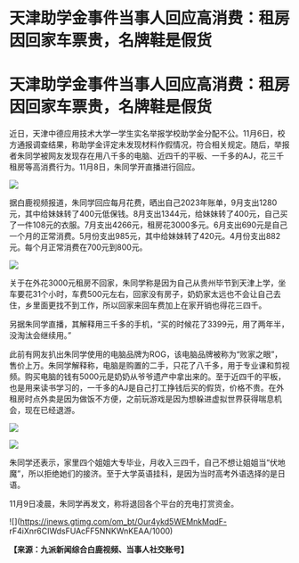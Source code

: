 # 天津助学金事件当事人回应高消费：租房因回家车票贵，名牌鞋是假货

# 天津助学金事件当事人回应高消费：租房因回家车票贵，名牌鞋是假货

近日，天津中德应用技术大学一学生实名举报学校助学金分配不公。11月6日，校方通报调查结果，称助学金评定未发现材料作假情况，符合相关规定。随后，举报者朱同学被网友发现存在用八千多的电脑、近四千的平板、一千多的AJ，花三千租房等高消费行为。11月8日，朱同学开直播进行回应。

![](https://inews.gtimg.com/om_bt/OQrMH4479H2NmGIUtYD76QDen2ecTQuHN5c-CSjDcJr8wAA/1000)

据白鹿视频报道，朱同学回应每月花费，晒出自己2023年账单，9月支出1280元，其中给妹妹转了400元低保钱。8月支出1344元，给妹妹转了400元，自己买了一件108元的衣服。7月支出4266元，租房花3000多元。6月支出690元是自己一个月的正常消费。5月份支出985元，其中给妹妹转了420元。4月份支出882元。每个月正常消费在700元到800元。

![](https://inews.gtimg.com/om_bt/ONjRjlAcAxTCSnQ6yB59iESfiMgwS8fuz4WeodYHOFUT8AA/1000)

关于在外花3000元租房不回家，朱同学称是因为自己从贵州毕节到天津上学，坐车要花31个小时，车费500元左右，回家没有房子，奶奶家太远也不会让自己去住，乡里面更找不到工作，所以回家来回车费加上在家开销也得花三四千。

另据朱同学直播，其解释用三千多的手机，“买的时候花了3399元，用了两年半，没淘汰会继续用。”

此前有网友扒出朱同学使用的电脑品牌为ROG，该电脑品牌被称为“败家之眼”，售价上万。朱同学解释称，电脑是购置的二手，只花了八千多，用于专业课和剪视频。购买电脑的钱有5000元是奶奶从爷爷遗产中拿出来的。至于近四千的平板，也是用来读书学习的，一千多的AJ是自己打工挣钱后买的假货，价格不贵。在外租房时点外卖是因为做饭不方便，之前玩游戏是因为想躲进虚拟世界获得喘息机会，现在已经退游。

![](https://inews.gtimg.com/om_bt/O2K7n01xQihGJJL6GaM0gh6GeqbmI7ammIFDz3vzDbAdsAA/1000)

![](https://inews.gtimg.com/om_bt/OFj3FCLhTCVB65cyBxyCzSD3_h2IDMngTPQQHaWUwAOzsAA/1000)

朱同学还表示，家里四个姐姐大专毕业，月收入三四千，自己不想让姐姐当“伏地魔”，所以拒绝她们的接济。至于大学英语挂科，是因为当时高考外语选择的是日语。

11月9日凌晨，朱同学再发文，称将退回各个平台的充电打赏资金。

![](https://inews.gtimg.com/om_bt/Our4ykd5WEMnkMqdF-
rF4iXnr6CIWdsFUAcFF5NNKWnKEAA/1000)

**【来源：九派新闻综合白鹿视频、当事人社交账号】**

